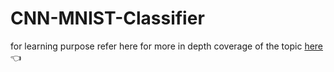# CNN-MNIST-Classifier
for learning purpose refer here for more in depth coverage of the topic [here](https://www.kaggle.com/code/arunkumarramanan/awesome-deep-learning-with-cnn-mnist-classifier#Building-a-Convolutional-Neural-Network-CNN-using-Estimators-from-TensorFlow-Docs) 👈
